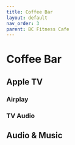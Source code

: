 ```yaml
---
title: Coffee Bar
layout: default
nav_order: 3
parent: BC Fitness Cafe
---
```

# Coffee Bar
## Apple TV
### Airplay
### TV Audio
## Audio & Music